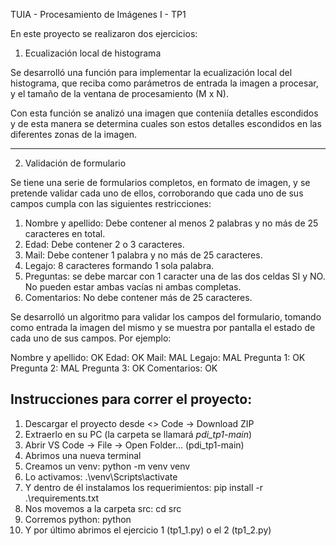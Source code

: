 TUIA - Procesamiento de Imágenes I - TP1

En este proyecto se realizaron dos ejercicios:

1) Ecualización local de histograma

Se desarrolló una función para implementar la ecualización local del histograma,
que reciba como parámetros de entrada la imagen a procesar, y el tamaño de la
ventana de procesamiento (M x N).

Con esta función se analizó una imagen que conteniía detalles escondidos y de esta manera
se determina cuales son estos detalles escondidos en las diferentes zonas de la imagen.

---

2) Validación de formulario

Se tiene una serie de formularios completos, en formato de imagen, y se
pretende validar cada uno de ellos, corroborando que cada uno de sus campos cumpla
con las siguientes restricciones:
1. Nombre y apellido: Debe contener al menos 2 palabras y no más de 25
caracteres en total.
2. Edad: Debe contener 2 o 3 caracteres.
3. Mail: Debe contener 1 palabra y no más de 25 caracteres.
4. Legajo: 8 caracteres formando 1 sola palabra.
5. Preguntas: se debe marcar con 1 caracter una de las dos celdas SI y NO.
No pueden estar ambas vacías ni ambas completas.
6. Comentarios: No debe contener más de 25 caracteres.

Se desarrolló un algoritmo para validar los campos del formulario, tomando como entrada la imagen 
del mismo y se muestra por pantalla el estado de cada uno de sus campos. 
Por ejemplo:

Nombre y apellido: OK
Edad: OK
Mail: MAL
Legajo: MAL
Pregunta 1: OK
Pregunta 2: MAL
Pregunta 3: OK
Comentarios: OK

## Instrucciones para correr el proyecto:
1) Descargar el proyecto desde <> Code -> Download ZIP
2) Extraerlo en su PC (la carpeta se llamará *pdi_tp1-main*)
3) Abrir VS Code -> File -> Open Folder... (pdi_tp1-main)
4) Abrimos una nueva terminal
5) Creamos un venv: python -m venv venv
6) Lo activamos: .\venv\Scripts\activate
8) Y dentro de él instalamos los requerimientos: pip install -r .\requirements.txt
9) Nos movemos a la carpeta src: cd src
10) Corremos python: python
11) Y por último abrimos el ejercicio 1 (tp1_1.py) o el 2 (tp1_2.py)
